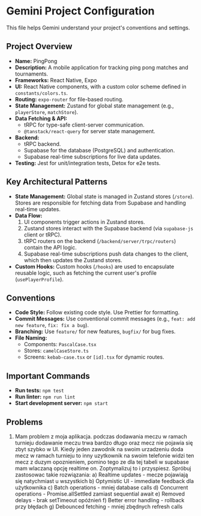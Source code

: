 # Gemini Project Configuration

This file helps Gemini understand your project's conventions and settings.

## Project Overview

*   **Name:** PingPong
*   **Description:** A mobile application for tracking ping pong matches and tournaments.
*   **Frameworks:** React Native, Expo
*   **UI:** React Native components, with a custom color scheme defined in `constants/colors.ts`.
*   **Routing:** `expo-router` for file-based routing.
*   **State Management:** Zustand for global state management (e.g., `playerStore`, `matchStore`).
*   **Data Fetching & API:**
    *   tRPC for type-safe client-server communication.
    *   `@tanstack/react-query` for server state management.
*   **Backend:**
    *   tRPC backend.
    *   Supabase for the database (PostgreSQL) and authentication.
    *   Supabase real-time subscriptions for live data updates.
*   **Testing:** Jest for unit/integration tests, Detox for e2e tests.

## Key Architectural Patterns

*   **State Management:** Global state is managed in Zustand stores (`/store`). Stores are responsible for fetching data from Supabase and handling real-time updates.
*   **Data Flow:**
    1.  UI components trigger actions in Zustand stores.
    2.  Zustand stores interact with the Supabase backend (via `supabase-js` client or tRPC).
    3.  tRPC routers on the backend (`/backend/server/trpc/routers`) contain the API logic.
    4.  Supabase real-time subscriptions push data changes to the client, which then updates the Zustand stores.
*   **Custom Hooks:** Custom hooks (`/hooks`) are used to encapsulate reusable logic, such as fetching the current user's profile (`usePlayerProfile`).

## Conventions

*   **Code Style:** Follow existing code style. Use Prettier for formatting.
*   **Commit Messages:** Use conventional commit messages (e.g., `feat: add new feature`, `fix: fix a bug`).
*   **Branching:** Use `feature/` for new features, `bugfix/` for bug fixes.
*   **File Naming:**
    *   Components: `PascalCase.tsx`
    *   Stores: `camelCaseStore.ts`
    *   Screens: `kebab-case.tsx` or `[id].tsx` for dynamic routes.

## Important Commands

*   **Run tests:** `npm test`
*   **Run linter:** `npm run lint`
*   **Start development server:** `npm start`

## Problems
1.  Mam problem z moja aplikacja. podczas dodawania meczu w ramach turnieju dodawanie meczu trwa bardzo długo oraz mecz nie pojawia się zbyt szybko w UI. Kiedy jeden zawodnik na swoim urzadzeniu doda mecz w ramach turnieju to inny uzytkownik na swoim telefonie widzi ten mecz z duzym opoznieniem, pomino tego ze dla tej tabeli w supabase mam wlaczaną opcję realtime on. Zoptymalizuj to i przyspiesz.
Spróbuj zastosowac takie rozwiązania:
a) Realtime updates - mecze pojawiają się natychmiast u wszystkich
b) Optymistic UI - immediate feedback dla użytkownika
c) Batch operations - mniej database calls
d) Concurrent operations - Promise.allSettled zamiast sequential await
e) Removed delays - brak setTimeout opóźnień
f) Better error handling - rollback przy błędach
g) Debounced fetching - mniej zbędnych refresh calls
